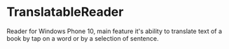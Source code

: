 # TranslatableReader
Reader for Windows Phone 10, main feature it's ability to translate text of a book by tap on a word or by a selection of sentence.

